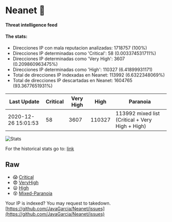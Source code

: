 # Neanet :hocho:
#### Threat intelligence feed
#### The stats:

- Direcciones IP con mala reputacion analizadas: 1718757 (100%)
- Direcciones IP determinadas como 'Critical':  58 (0.003374531711%)
- Direcciones IP determinadas como 'Very High':  3607 (0.209860963475%)
- Direcciones IP determinadas como 'High':  110327 (6.41899931171)
- Total de direcciones IP indexadas en Neanet:  113992 (6.6322348069%)
- Total de direcciones IP descartadas en Neanet:  1604765 (93.3677651931%)

| Last Update | Critical | Very High | High | Paranoia |
| --- | --- | --- | --- | --- |
| 2020-12-26 15:01:53 | 58 | 3607 | 110327 | 113992 mixed list (Critical + Very High + High)|

![Stats](https://docs.google.com/spreadsheets/d/e/2PACX-1vSnaNMIXVabIpDJjufMlzH7poXnshF3mgd8Is1g9ytUEzVsP5my4Trn8f-xkoLLQ38xpL3HtmUexLo6/pubchart?oid=501124687&format=image)

For the historical stats go to: [link](/stats.csv)
## Raw
- :scream: [Critical](https://raw.githubusercontent.com/JavaGarcia/Neanet/master/blacklists/neanet_critical.txt)
- :fearful: [VeryHigh](https://raw.githubusercontent.com/JavaGarcia/Neanet/master/blacklists/neanet_veryHigh.txtt)
- :frowning: [High](https://raw.githubusercontent.com/JavaGarcia/Neanet/master/blacklists/neanet_high.txt)
- :dizzy_face: [Mixed-Paranoia](https://raw.githubusercontent.com/JavaGarcia/Neanet/master/blacklists/neanet_all.txt)


Your IP is indexed? You may request to takedown. [https://github.com/JavaGarcia/Neanet/issues](https://github.com/JavaGarcia/Neanet/issues)















































































































































































































































































































































































































































































































































































































































































































































































































































































































































































































































































































































































































































































































































































































































































































































































































































































































































































































































































































































































































































































































































































































































































































































































































































































































































































































































































































































































































































































































































































































































































































































































